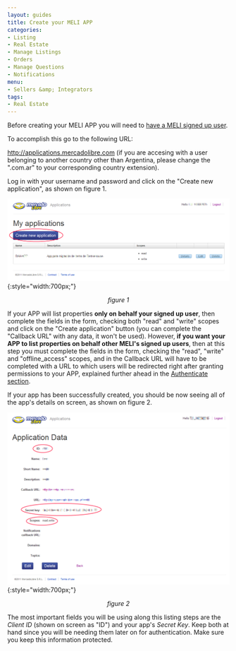 ```yaml
---
layout: guides
title: Create your MELI APP 
categories: 
- Listing
- Real Estate
- Manage Listings
- Orders
- Manage Questions
- Notifications
menu: 
- Sellers &amp; Integrators
tags: 
- Real Estate
---
```


Before creating your MELI APP you will need to [have a MELI signed up user](/res-signup-user).

To accomplish this go to the following URL:

<a href="http://applications.mercadolibre.com" target="_blank">http://applications.mercadolibre.com</a>
(if you are accesing with a user belonging to another country other than Argentina, please change the ".com.ar" to your corresponding country extension).

Log in with your username and password and click on the "Create new application", as shown on figure 1.

![Create new app](/images/new-realestate-6.png){:style="width:700px;"}
*<center>figure 1</center>*

If your APP will list properties **only on behalf your signed up user**, then complete the fields in the form, checking both "read" and "write" scopes and click on the "Create application" button (you can complete the "Callback URL" with any data, it won't be used). However, **if you want your APP to list properties on behalf other MELI's signed up users**, then at this step you must complete the fields in the form, checking the "read", "write" and "offline_access" scopes, and in the Callback URL will have to be completed with a URL to which users will be redirected right after granting permissions to your APP, explained further ahead in the [Authenticate section](/res-authenticate).

If your app has been successfully created, you should be now seeing all of the app's details on screen, as shown on figure 2.

![Apps details](/images/new-realestate-7.png){:style="width:700px;"}
*<center>figure 2</center>*

The most important fields you will be using along this listing steps are the *Client ID* (shown on screen as "ID") and your app's *Secret Key*. Keep both at hand since you will be needing them later on for authentication. Make sure you keep this information protected.

